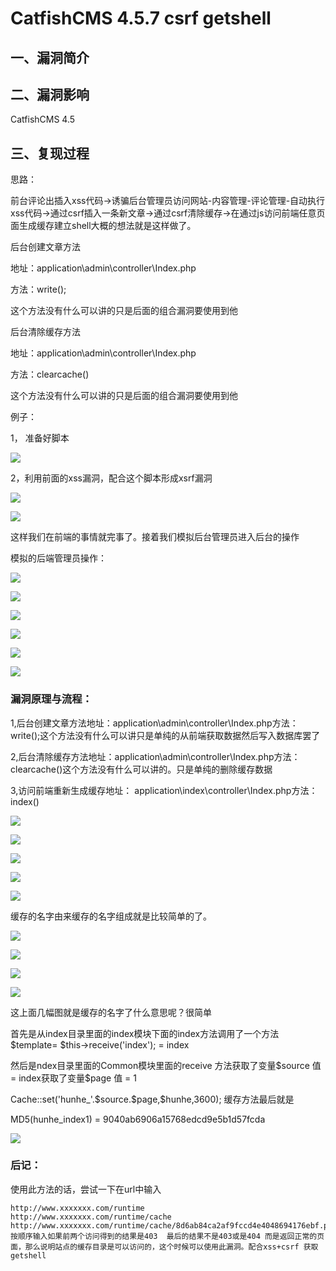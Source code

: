 CatfishCMS 4.5.7 csrf getshell
==============================

一、漏洞简介
------------

二、漏洞影响
------------

CatfishCMS 4.5

三、复现过程
------------

思路：

前台评论出插入xss代码-\>诱骗后台管理员访问网站-内容管理-评论管理-自动执行xss代码-\>通过csrf插入一条新文章-\>通过csrf清除缓存-\>在通过js访问前端任意页面生成缓存建立shell大概的想法就是这样做了。

后台创建文章方法

地址：application\\admin\\controller\\Index.php

方法：write();

这个方法没有什么可以讲的只是后面的组合漏洞要使用到他

后台清除缓存方法

地址：application\\admin\\controller\\Index.php

方法：clearcache()

这个方法没有什么可以讲的只是后面的组合漏洞要使用到他

例子：

1， 准备好脚本

![](/Users/aresx/Documents/VulWiki/.resource/CatfishCMS4.5.7csrfgetshell/media/rId24.png)

2，利用前面的xss漏洞，配合这个脚本形成xsrf漏洞

![](/Users/aresx/Documents/VulWiki/.resource/CatfishCMS4.5.7csrfgetshell/media/rId25.png)

![](/Users/aresx/Documents/VulWiki/.resource/CatfishCMS4.5.7csrfgetshell/media/rId26.png)

这样我们在前端的事情就完事了。接着我们模拟后台管理员进入后台的操作

模拟的后端管理员操作：

![](/Users/aresx/Documents/VulWiki/.resource/CatfishCMS4.5.7csrfgetshell/media/rId27.png)

![](/Users/aresx/Documents/VulWiki/.resource/CatfishCMS4.5.7csrfgetshell/media/rId28.png)

![](/Users/aresx/Documents/VulWiki/.resource/CatfishCMS4.5.7csrfgetshell/media/rId29.png)

![](/Users/aresx/Documents/VulWiki/.resource/CatfishCMS4.5.7csrfgetshell/media/rId30.png)

![](/Users/aresx/Documents/VulWiki/.resource/CatfishCMS4.5.7csrfgetshell/media/rId31.png)

![](/Users/aresx/Documents/VulWiki/.resource/CatfishCMS4.5.7csrfgetshell/media/rId32.png)

### 漏洞原理与流程：

1,后台创建文章方法地址：application\\admin\\controller\\Index.php方法：write();这个方法没有什么可以讲只是单纯的从前端获取数据然后写入数据库罢了

2,后台清除缓存方法地址：application\\admin\\controller\\Index.php方法：clearcache()这个方法没有什么可以讲的。只是单纯的删除缓存数据

3,访问前端重新生成缓存地址： application\\index\\controller\\Index.php方法：index()

![](/Users/aresx/Documents/VulWiki/.resource/CatfishCMS4.5.7csrfgetshell/media/rId34.png)

![](/Users/aresx/Documents/VulWiki/.resource/CatfishCMS4.5.7csrfgetshell/media/rId35.png)

![](/Users/aresx/Documents/VulWiki/.resource/CatfishCMS4.5.7csrfgetshell/media/rId36.png)

![](/Users/aresx/Documents/VulWiki/.resource/CatfishCMS4.5.7csrfgetshell/media/rId37.png)

![](/Users/aresx/Documents/VulWiki/.resource/CatfishCMS4.5.7csrfgetshell/media/rId38.png)

缓存的名字由来缓存的名字组成就是比较简单的了。

![](/Users/aresx/Documents/VulWiki/.resource/CatfishCMS4.5.7csrfgetshell/media/rId39.png)

![](/Users/aresx/Documents/VulWiki/.resource/CatfishCMS4.5.7csrfgetshell/media/rId40.png)

![](/Users/aresx/Documents/VulWiki/.resource/CatfishCMS4.5.7csrfgetshell/media/rId41.png)

![](/Users/aresx/Documents/VulWiki/.resource/CatfishCMS4.5.7csrfgetshell/media/rId42.png)

这上面几幅图就是缓存的名字了什么意思呢？很简单

首先是从index目录里面的index模块下面的index方法调用了一个方法\$template= \$this-\>receive(\'index\'); = index

然后是ndex目录里面的Common模块里面的receive 方法获取了变量\$source 值 = index获取了变量\$page 值 = 1

Cache::set(\'hunhe\_\'.\$source.\$page,\$hunhe,3600); 缓存方法最后就是

MD5(hunhe\_index1) = 9040ab6906a15768edcd9e5b1d57fcda

![](/Users/aresx/Documents/VulWiki/.resource/CatfishCMS4.5.7csrfgetshell/media/rId43.png)

### 后记：

使用此方法的话，尝试一下在url中输入

    http://www.xxxxxxx.com/runtime
    http://www.xxxxxxx.com/runtime/cache
    http://www.xxxxxxx.com/runtime/cache/8d6ab84ca2af9fccd4e4048694176ebf.php
    按顺序输入如果前两个访问得到的结果是403  最后的结果不是403或是404 而是返回正常的页面，那么说明站点的缓存目录是可以访问的，这个时候可以使用此漏洞。配合xss+csrf 获取getshell
